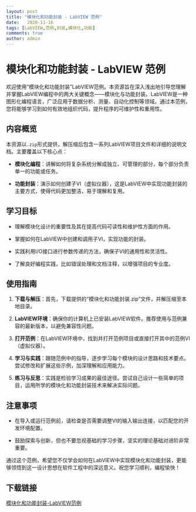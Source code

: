 ```yaml
---
layout: post
title: "模块化和功能封装 - LabVIEW 范例"
date:   2020-11-16
tags: [LabVIEW,范例,封装,模块化,功能]
comments: true
author: admin
---
```

# 模块化和功能封装 - LabVIEW 范例

欢迎使用“模块化和功能封装”LabVIEW范例。本资源旨在深入浅出地引导您理解并掌握LabVIEW编程中的两大关键概念——模块化与功能封装。LabVIEW是一种图形化编程语言，广泛应用于数据分析、测量、自动化控制等领域。通过本范例，您将能够学习到如何有效地组织代码，提升程序的可维护性和重用性。

## 内容概览

本资源以`.zip`形式提供，解压缩后包含一系列LabVIEW项目文件和详细的说明文档。主要覆盖以下核心点：

- **模块化编程**：讲解如何将复杂系统分解成独立、可管理的部分，每个部分负责单一的功能或任务。
  
- **功能封装**：演示如何创建子VI（虚拟仪器），这是LabVIEW中实现功能封装的主要方式，使得代码更加整洁，易于理解和复用。

## 学习目标

- 理解模块化设计的重要性及其在提高代码可读性和维护性方面的作用。
  
- 掌握如何在LabVIEW中创建和调用子VI，实现功能的封装。
  
- 实践利用I/O接口进行参数传递的方法，确保子VI的通用性和灵活性。
  
- 了解良好编程实践，比如错误处理和文档注释，以增强项目的专业度。

## 使用指南

1. **下载与解压**：首先，下载提供的“模块化和功能封装.zip”文件，并解压缩至本地目录。
   
2. **LabVIEW环境**：确保你的计算机上已安装LabVIEW软件。推荐使用与范例兼容的最新版本，以避免兼容性问题。
   
3. **打开范例**：在LabVIEW环境中，找到并打开范例项目或直接打开其中的范例VI（虚拟仪器）。

4. **学习与实践**：跟随范例中的指导，逐步学习每个模块的设计思路和技术要点。尝试修改和扩展这些示例，加深理解和应用能力。

5. **练习与反思**：实践是检验学习成果的最佳途径。尝试自己设计一些简单的项目，运用所学的模块化和功能封装技术来解决实际问题。

## 注意事项

- 在导入或运行范例前，请检查是否需要调整VI的输入输出连接，以匹配您的开发环境配置。
  
- 鼓励探索与创新，但也不要忽视基础的学习步骤，坚实的理论基础对进阶非常重要。

通过这个范例，希望您不仅学会如何在LabVIEW中实现模块化和功能封装，更能够领悟到这一设计思想在软件工程中的深远意义。祝您学习顺利，编程愉快！

## 下载链接

[模块化和功能封装-LabVIEW范例](https://pan.quark.cn/s/f47da2c9c211)